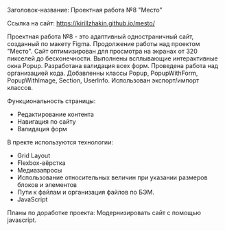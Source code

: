 Заголовок-название: Проектная работа №8 "Место" 

Ссылка на сайт: https://kirillzhakin.github.io/mesto/

Проектная работа №8 - это адаптивный одностраничный сайт, созданный по макету Figma. Продолжение работы над проектом "Место". Сайт оптимизирован для просмотра на экранах от 320 пикселей до бесконечности. Выполнены всплывающие интерактивные окна Popup. Разработана валидация всех форм. Проведена работа над организацией кода. Добавленны классы Popup, PopupWithForm, PopupWithImage, Section, UserInfo. Использован экспорт/импорт классов.
 
Функциональность страницы: 

- Редактирование контента
- Навигация по сайту
- Валидация форм

В пректе используются технологии:
- Grid Layout
- Flexbox-вёрстка
- Медиазапросы
- Использование относительных величин при указании размеров блоков и элементов
- Пути к файлам и организация файлов по БЭМ.
- JavaScript

Планы по доработке проекта:
Модернизировать сайт с помощью javascript.

